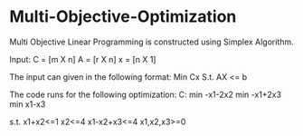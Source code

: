 # Multi-Objective-Optimization

Multi Objective Linear Programming is constructed using Simplex Algorithm.

Input:
C = [m X n]
A = [r X n]
x = [n X 1]

The input can given in the following format:
Min Cx 
S.t. AX <= b

The code runs for the following optimization:
C:
min -x1-2x2
min -x1+2x3
min x1-x3

s.t.
x1+x2<=1
x2<=4
x1-x2+x3<=4
x1,x2,x3>=0
